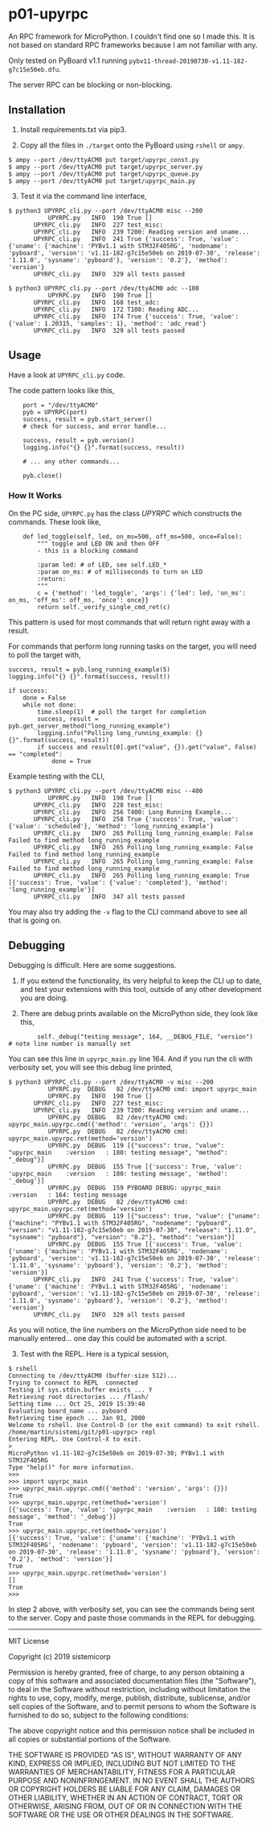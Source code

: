 # p01-upyrpc

An RPC framework for MicroPython.  I couldn't find one so I made this.  It is not based
on standard RPC frameworks because I am not familiar with any.

Only tested on PyBoard v1.1 running `pybv11-thread-20190730-v1.11-182-g7c15e50eb.dfu`.

The server RPC can be blocking or non-blocking.

## Installation

1. Install requirements.txt via pip3.

2. Copy all the files in `./target` onto the PyBoard using `rshell` or `ampy`.

```
$ ampy --port /dev/ttyACM0 put target/upyrpc_const.py
$ ampy --port /dev/ttyACM0 put target/upyrpc_server.py
$ ampy --port /dev/ttyACM0 put target/upyrpc_queue.py
$ ampy --port /dev/ttyACM0 put target/upyrpc_main.py
```

3. Test it via the command line interface,
```
$ python3 UPYRPC_cli.py --port /dev/ttyACM0 misc --200
           UPYRPC.py   INFO  190 True []
       UPYRPC_cli.py   INFO  227 test_misc:
       UPYRPC_cli.py   INFO  239 T200: Reading version and uname...
       UPYRPC_cli.py   INFO  241 True {'success': True, 'value': {'uname': {'machine': 'PYBv1.1 with STM32F405RG', 'nodename': 'pyboard', 'version': 'v1.11-182-g7c15e50eb on 2019-07-30', 'release': '1.11.0', 'sysname': 'pyboard'}, 'version': '0.2'}, 'method': 'version'}
       UPYRPC_cli.py   INFO  329 all tests passed

$ python3 UPYRPC_cli.py --port /dev/ttyACM0 adc --100
           UPYRPC.py   INFO  190 True []
       UPYRPC_cli.py   INFO  168 test_adc:
       UPYRPC_cli.py   INFO  172 T100: Reading ADC...
       UPYRPC_cli.py   INFO  174 True {'success': True, 'value': {'value': 1.20315, 'samples': 1}, 'method': 'adc_read'}
       UPYRPC_cli.py   INFO  329 all tests passed
```

## Usage

Have a look at `UPYRPC_cli.py` code.

The code pattern looks like this,

```
    port = "/dev/ttyACM0"
    pyb = UPYRPC(port)
    success, result = pyb.start_server()
    # check for success, and error handle...

    success, result = pyb.version()
    logging.info("{} {}".format(success, result))

    # ... any other commands...

    pyb.close()
```

### How It Works

On the PC side, `UPYRPC.py` has the class *UPYRPC* which constructs the commands.  These look like,

```
    def led_toggle(self, led, on_ms=500, off_ms=500, once=False):
        """ toggle and LED ON and then OFF
        - this is a blocking command

        :param led: # of LED, see self.LED_*
        :param on_ms: # of milliseconds to turn on LED
        :return:
        """
        c = {'method': 'led_toggle', 'args': {'led': led, 'on_ms': on_ms, 'off_ms': off_ms, 'once': once}}
        return self._verify_single_cmd_ret(c)
```
This pattern is used for most commands that will return right away with a result.

For commands that perform long running tasks on the target, you will need to poll the target with,
```
success, result = pyb.long_running_example(5)
logging.info("{} {}".format(success, result))

if success:
    done = False
    while not done:
        time.sleep(1)  # poll the target for completion
        success, result = pyb.get_server_method("long_running_example")
        logging.info("Polling long_running_example: {} {}".format(success, result))
        if success and result[0].get("value", {}).get("value", False) == "completed":
            done = True
```

Example testing with the CLI,
```
$ python3 UPYRPC_cli.py --port /dev/ttyACM0 misc --400
           UPYRPC.py   INFO  190 True []
       UPYRPC_cli.py   INFO  228 test_misc:
       UPYRPC_cli.py   INFO  256 T400: Long Running Example...
       UPYRPC_cli.py   INFO  258 True {'success': True, 'value': {'value': 'scheduled'}, 'method': 'long_running_example'}
       UPYRPC_cli.py   INFO  265 Polling long_running_example: False Failed to find method long_running_example
       UPYRPC_cli.py   INFO  265 Polling long_running_example: False Failed to find method long_running_example
       UPYRPC_cli.py   INFO  265 Polling long_running_example: False Failed to find method long_running_example
       UPYRPC_cli.py   INFO  265 Polling long_running_example: True [{'success': True, 'value': {'value': 'completed'}, 'method': 'long_running_example'}]
       UPYRPC_cli.py   INFO  347 all tests passed

```
You may also try adding the `-v` flag to the CLI command above to see all that is going on.

## Debugging

Debugging is difficult.  Here are some suggestions.

1. If you extend the functionality, its very helpful to keep the CLI up to date, and test your
extensions with this tool, outside of any other development you are doing.

2. There are debug prints available on the MicroPython side, they look like this,

```
        self._debug("testing message", 164, __DEBUG_FILE, "version")  # note line number is manually set
```
You can see this line in `upyrpc_main.py` line 164.  And if you run the cli with verbosity set, you will 
see this debug line printed,

```
$ python3 UPYRPC_cli.py --port /dev/ttyACM0 -v misc --200
           UPYRPC.py  DEBUG   82 /dev/ttyACM0 cmd: import upyrpc_main
           UPYRPC.py   INFO  190 True []
       UPYRPC_cli.py   INFO  227 test_misc:
       UPYRPC_cli.py   INFO  239 T200: Reading version and uname...
           UPYRPC.py  DEBUG   82 /dev/ttyACM0 cmd: upyrpc_main.upyrpc.cmd({'method': 'version', 'args': {}})
           UPYRPC.py  DEBUG   82 /dev/ttyACM0 cmd: upyrpc_main.upyrpc.ret(method='version')
           UPYRPC.py  DEBUG  119 [{"success": true, "value": "upyrpc_main    :version   : 180: testing message", "method": "_debug"}]
           UPYRPC.py  DEBUG  155 True [{'success': True, 'value': 'upyrpc_main    :version   : 180: testing message', 'method': '_debug'}]
           UPYRPC.py  DEBUG  159 PYBOARD DEBUG: upyrpc_main    :version   : 164: testing message
           UPYRPC.py  DEBUG   82 /dev/ttyACM0 cmd: upyrpc_main.upyrpc.ret(method='version')
           UPYRPC.py  DEBUG  119 [{"success": true, "value": {"uname": {"machine": "PYBv1.1 with STM32F405RG", "nodename": "pyboard", "version": "v1.11-182-g7c15e50eb on 2019-07-30", "release": "1.11.0", "sysname": "pyboard"}, "version": "0.2"}, "method": "version"}]
           UPYRPC.py  DEBUG  155 True [{'success': True, 'value': {'uname': {'machine': 'PYBv1.1 with STM32F405RG', 'nodename': 'pyboard', 'version': 'v1.11-182-g7c15e50eb on 2019-07-30', 'release': '1.11.0', 'sysname': 'pyboard'}, 'version': '0.2'}, 'method': 'version'}]
       UPYRPC_cli.py   INFO  241 True {'success': True, 'value': {'uname': {'machine': 'PYBv1.1 with STM32F405RG', 'nodename': 'pyboard', 'version': 'v1.11-182-g7c15e50eb on 2019-07-30', 'release': '1.11.0', 'sysname': 'pyboard'}, 'version': '0.2'}, 'method': 'version'}
       UPYRPC_cli.py   INFO  329 all tests passed

``` 
As you will notice, the line numbers on the MicroPython side need to be manually entered... one day this could be
automated with a script.

3. Test with the REPL.  Here is a typical session,

```
$ rshell
Connecting to /dev/ttyACM0 (buffer-size 512)...
Trying to connect to REPL  connected
Testing if sys.stdin.buffer exists ... Y
Retrieving root directories ... /flash/
Setting time ... Oct 25, 2019 15:39:48
Evaluating board_name ... pyboard
Retrieving time epoch ... Jan 01, 2000
Welcome to rshell. Use Control-D (or the exit command) to exit rshell.
/home/martin/sistemi/git/p01-upyrpc> repl
Entering REPL. Use Control-X to exit.
>
MicroPython v1.11-182-g7c15e50eb on 2019-07-30; PYBv1.1 with STM32F405RG
Type "help()" for more information.
>>> 
>>> import upyrpc_main
>>> upyrpc_main.upyrpc.cmd({'method': 'version', 'args': {}})
True
>>> upyrpc_main.upyrpc.ret(method='version')
[{'success': True, 'value': 'upyrpc_main    :version   : 180: testing message', 'method': '_debug'}]
True
>>> upyrpc_main.upyrpc.ret(method='version')
[{'success': True, 'value': {'uname': {'machine': 'PYBv1.1 with STM32F405RG', 'nodename': 'pyboard', 'version': 'v1.11-182-g7c15e50eb on 2019-07-30', 'release': '1.11.0', 'sysname': 'pyboard'}, 'version': '0.2'}, 'method': 'version'}]
True
>>> upyrpc_main.upyrpc.ret(method='version')
[]
True
>>>
```
In step 2 above, with verbosity set, you can see the commands being sent to the server.  Copy and paste
those commands in the REPL for debugging.

---
MIT License

Copyright (c) 2019 sistemicorp

Permission is hereby granted, free of charge, to any person obtaining a copy
of this software and associated documentation files (the "Software"), to deal
in the Software without restriction, including without limitation the rights
to use, copy, modify, merge, publish, distribute, sublicense, and/or sell
copies of the Software, and to permit persons to whom the Software is
furnished to do so, subject to the following conditions:

The above copyright notice and this permission notice shall be included in all
copies or substantial portions of the Software.

THE SOFTWARE IS PROVIDED "AS IS", WITHOUT WARRANTY OF ANY KIND, EXPRESS OR
IMPLIED, INCLUDING BUT NOT LIMITED TO THE WARRANTIES OF MERCHANTABILITY,
FITNESS FOR A PARTICULAR PURPOSE AND NONINFRINGEMENT. IN NO EVENT SHALL THE
AUTHORS OR COPYRIGHT HOLDERS BE LIABLE FOR ANY CLAIM, DAMAGES OR OTHER
LIABILITY, WHETHER IN AN ACTION OF CONTRACT, TORT OR OTHERWISE, ARISING FROM,
OUT OF OR IN CONNECTION WITH THE SOFTWARE OR THE USE OR OTHER DEALINGS IN THE
SOFTWARE.
